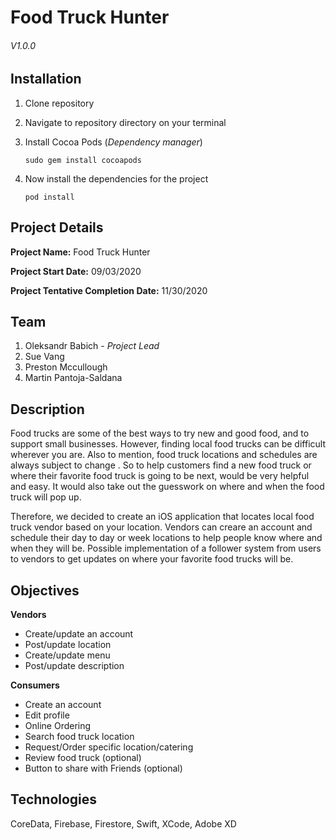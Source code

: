 # Food Truck Hunter
###### *V1.0.0*


## Installation
1. Clone repository
2. Navigate to repository directory on your terminal
3. Install Cocoa Pods (*Dependency manager*)

    `sudo gem install cocoapods`

4. Now install the dependencies for the project

    `pod install`


## Project Details

**Project Name:** Food Truck Hunter

**Project Start Date:** 09/03/2020

**Project Tentative Completion Date:** 11/30/2020

## Team
1. Oleksandr Babich - *Project Lead*
2. Sue Vang
3. Preston Mccullough
4. Martin Pantoja-Saldana

## Description
Food trucks are some of the best ways to try new and good food, and to support small
businesses. However, finding local food trucks can be difficult wherever you are. Also to
mention, food truck locations and schedules are always subject to change . So to help
customers find a new food truck or where their favorite food truck is going to be next, would be
very helpful and easy. It would also take out the guesswork on where and when the food truck
will pop up.

Therefore, we decided to create an iOS application that locates local food truck vendor based
on your location. Vendors can creare an account and schedule their day to day or week locations to
help people know where and when they will be. Possible implementation of a follower system
from users to vendors to get updates on where your favorite food trucks will be.

## Objectives
**Vendors**
* Create/update an account
* Post/update location
* Create/update menu
* Post/update description

**Consumers**
* Create an account
* Edit profile
* Online Ordering
* Search food truck location
* Request/Order specific location/catering
* Review food truck (optional)
* Button to share with Friends (optional)

## Technologies
CoreData, Firebase, Firestore, Swift, XCode, Adobe XD